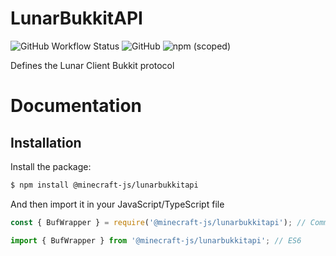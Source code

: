 # LunarBukkitAPI

![GitHub Workflow Status](https://img.shields.io/github/workflow/status/MinecraftJS/LunarBukkitAPI/Build?style=for-the-badge)
![GitHub](https://img.shields.io/github/license/MinecraftJS/LunarBukkitAPI?style=for-the-badge)
![npm (scoped)](https://img.shields.io/npm/v/@minecraft-js/lunarbukkitapi?style=for-the-badge)

Defines the Lunar Client Bukkit protocol

# Documentation

## Installation

Install the package:

```bash
$ npm install @minecraft-js/lunarbukkitapi
```

And then import it in your JavaScript/TypeScript file

```ts
const { BufWrapper } = require('@minecraft-js/lunarbukkitapi'); // CommonJS

import { BufWrapper } from '@minecraft-js/lunarbukkitapi'; // ES6
```
